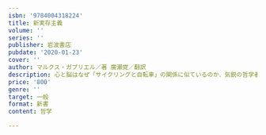 ```yaml
---
isbn: '9784004318224'
title: 新実存主義
volume: ''
series: ''
publisher: 岩波書店
pubdate: '2020-01-23'
cover: ''
author: マルクス・ガブリエル／著 廣瀬覚／翻訳
description: 心と脳はなぜ「サイクリングと自転車」の関係に似ているのか．気鋭の哲学者による新たな存在テーゼ．
price: '800'
genre: ''
target: 一般
format: 新書
content: 哲学

---
```

